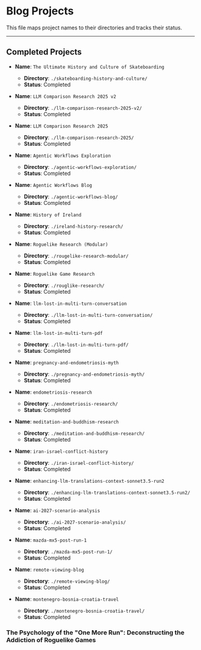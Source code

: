 # Blog Projects

This file maps project names to their directories and tracks their status.

---

## Completed Projects

-   **Name**: `The Ultimate History and Culture of Skateboarding`
    -   **Directory**: `./skateboarding-history-and-culture/`
    -   **Status**: Completed

-   **Name**: `LLM Comparison Research 2025 v2`
    -   **Directory**: `./llm-comparison-research-2025-v2/`
    -   **Status**: Completed
-   **Name**: `LLM Comparison Research 2025`
    -   **Directory**: `./llm-comparison-research-2025/`
    -   **Status**: Completed

-   **Name**: `Agentic Workflows Exploration`
    -   **Directory**: `./agentic-workflows-exploration/`
    -   **Status**: Completed

-   **Name**: `Agentic Workflows Blog`
    -   **Directory**: `./agentic-workflows-blog/`
    -   **Status**: Completed

-   **Name**: `History of Ireland`
    -   **Directory**: `./ireland-history-research/`
    -   **Status**: Completed

-   **Name**: `Roguelike Research (Modular)`
    -   **Directory**: `./rougelike-research-modular/`
    -   **Status**: Completed

-   **Name**: `Roguelike Game Research`
    -   **Directory**: `./rouglike-research/`
    -   **Status**: Completed

-   **Name**: `llm-lost-in-multi-turn-conversation`
    -   **Directory**: `./llm-lost-in-multi-turn-conversation/`
    -   **Status**: Completed

-   **Name**: `llm-lost-in-multi-turn-pdf`
    -   **Directory**: `./llm-lost-in-multi-turn-pdf/`
    -   **Status**: Completed

-   **Name**: `pregnancy-and-endometriosis-myth`
    -   **Directory**: `./pregnancy-and-endometriosis-myth/`
    -   **Status**: Completed

-   **Name**: `endometriosis-research`
    -   **Directory**: `./endometriosis-research/`
    -   **Status**: Completed

-   **Name**: `meditation-and-buddhism-research`
    -   **Directory**: `./meditation-and-buddhism-research/`
    -   **Status**: Completed

-   **Name**: `iran-israel-conflict-history`
    -   **Directory**: `./iran-israel-conflict-history/`
    -   **Status**: Completed

-   **Name**: `enhancing-llm-translations-context-sonnet3.5-run2`
    -   **Directory**: `./enhancing-llm-translations-context-sonnet3.5-run2/`
    -   **Status**: Completed

-   **Name**: `ai-2027-scenario-analysis`
    -   **Directory**: `./ai-2027-scenario-analysis/`
    -   **Status**: Completed

-   **Name**: `mazda-mx5-post-run-1`
    -   **Directory**: `./mazda-mx5-post-run-1/`
    -   **Status**: Completed

-   **Name**: `remote-viewing-blog`
    -   **Directory**: `./remote-viewing-blog/`
    -   **Status**: Completed

-   **Name**: `montenegro-bosnia-croatia-travel`
    -   **Directory**: `./montenegro-bosnia-croatia-travel/`
    -   **Status**: Completed

### The Psychology of the "One More Run": Deconstructing the Addiction of Roguelike Games 